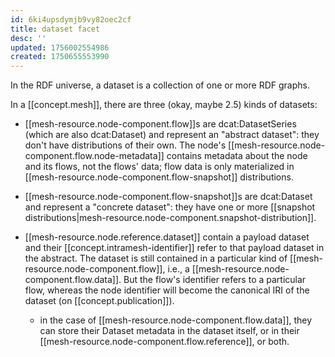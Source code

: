 ```yaml
---
id: 6ki4upsdymjb9vy82oec2cf
title: dataset facet
desc: ''
updated: 1756002554986
created: 1750655553990
---
```


In the RDF universe, a dataset is a collection of one or more RDF graphs.

In a [[concept.mesh]], there are three (okay, maybe 2.5) kinds of datasets:

- [[mesh-resource.node-component.flow]]s are dcat:DatasetSeries (which are also dcat:Dataset) and represent an "abstract dataset": they don't have distributions of their own. The node's [[mesh-resource.node-component.flow.node-metadata]] contains metadata about the node and its flows, not the flows' data; flow data is only materialized in [[mesh-resource.node-component.flow-snapshot]] distributions.
  
- [[mesh-resource.node-component.flow-snapshot]]s are dcat:Dataset and represent a "concrete dataset": they have one or more [[snapshot distributions|mesh-resource.node-component.snapshot-distribution]]. 

- [[mesh-resource.node.reference.dataset]] contain a payload dataset and their [[concept.intramesh-identifier]] refer to that payload dataset in the abstract. The dataset is still contained in a particular kind of [[mesh-resource.node-component.flow]], i.e., a [[mesh-resource.node-component.flow.data]]. But the flow's identifier refers to a particular flow, whereas the node identifier will become the canonical IRI of the dataset (on [[concept.publication]]).
  - in the case of [[mesh-resource.node-component.flow.data]], they can store their Dataset metadata in the dataset itself, or in their [[mesh-resource.node-component.flow.reference]], or both.
